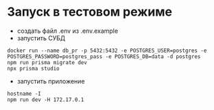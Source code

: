 # Запуск в тестовом режиме

- создать файл .env из .env.example
- запустить СУБД
```
docker run --name db_pr -p 5432:5432 -e POSTGRES_USER=postgres -e POSTGRES_PASSWORD=postgres_pass -e POSTGRES_DB=data -d postgres
npm run prisma migrate dev
npx prisma studio
```
- запустить приложение
```
hostname -I
npm run dev -H 172.17.0.1
```
